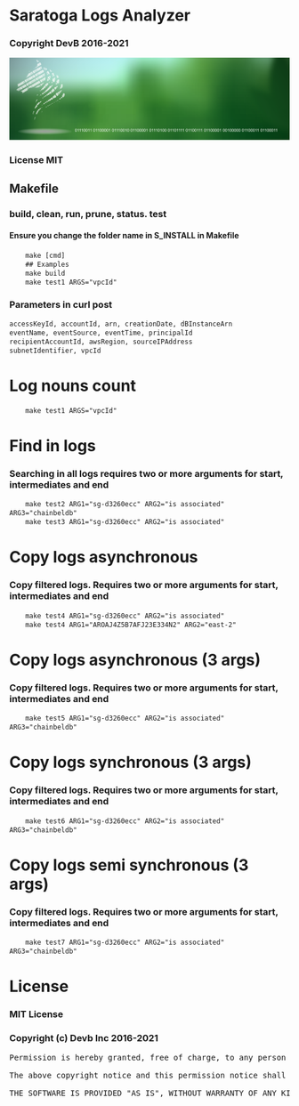 # Saratoga Logs Analyzer
### Copyright DevB 2016-2021

![Logo](img/saratoga01.png)

### License MIT

## Makefile
### build, clean, run, prune, status. test
#### Ensure you change the folder name in S_INSTALL in Makefile 
```
    make [cmd]
    ## Examples
    make build
    make test1 ARGS="vpcId"
```

### Parameters in curl post
```
accessKeyId, accountId, arn, creationDate, dBInstanceArn
eventName, eventSource, eventTime, principalId
recipientAccountId, awsRegion, sourceIPAddress
subnetIdentifier, vpcId
```
# Log nouns count
```
    make test1 ARGS="vpcId"
```

# Find in logs
### Searching in all logs requires two or more arguments for start, intermediates and end
```
    make test2 ARG1="sg-d3260ecc" ARG2="is associated" ARG3="chainbeldb"
    make test3 ARG1="sg-d3260ecc" ARG2="is associated"
```

# Copy logs asynchronous
### Copy filtered logs. Requires two or more arguments for start, intermediates and end
```
    make test4 ARG1="sg-d3260ecc" ARG2="is associated"
    make test4 ARG1="AROAJ4Z5B7AFJ23E334N2" ARG2="east-2"
```

# Copy logs asynchronous (3 args)
### Copy filtered logs. Requires two or more arguments for start, intermediates and end
```
    make test5 ARG1="sg-d3260ecc" ARG2="is associated" ARG3="chainbeldb"
```

# Copy logs synchronous (3 args)
### Copy filtered logs. Requires two or more arguments for start, intermediates and end
```
    make test6 ARG1="sg-d3260ecc" ARG2="is associated" ARG3="chainbeldb"
```

# Copy logs semi synchronous (3 args)
### Copy filtered logs. Requires two or more arguments for start, intermediates and end
```
    make test7 ARG1="sg-d3260ecc" ARG2="is associated" ARG3="chainbeldb"
```

# License
### MIT License

### Copyright (c) Devb Inc 2016-2021

<pre>
Permission is hereby granted, free of charge, to any person obtaining a copy of this software and associated documentation files (the "Software"), to deal in the Software without restriction, including without limitation the rights to use, copy, modify, merge, publish, distribute, sublicense, and/or sell copies of the Software, and to permit persons to whom the Software is furnished to do so, subject to the following conditions:

The above copyright notice and this permission notice shall be included in all copies or substantial portions of the Software.

THE SOFTWARE IS PROVIDED "AS IS", WITHOUT WARRANTY OF ANY KIND, EXPRESS OR IMPLIED, INCLUDING BUT NOT LIMITED TO THE WARRANTIES OF MERCHANTABILITY, FITNESS FOR A PARTICULAR PURPOSE AND NONINFRINGEMENT. IN NO EVENT SHALL THE AUTHORS OR COPYRIGHT HOLDERS BE LIABLE FOR ANY CLAIM, DAMAGES OR OTHER LIABILITY, WHETHER IN AN ACTION OF CONTRACT, TORT OR OTHERWISE, ARISING FROM, OUT OF OR IN CONNECTION WITH THE SOFTWARE OR THE USE OR OTHER DEALINGS IN THE SOFTWARE.
</pre>